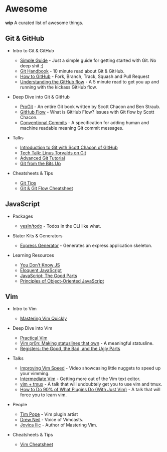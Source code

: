 # Awesome

**wip** A curated list of awesome things.

## Git & GitHub

- Intro to Git & GitHub
	- [Simple Guide](https://rogerdudler.github.io/git-guide/) - Just a simple guide for getting started with Git. No deep shit ;)
	- [Git Handbook](https://guides.github.com/introduction/git-handbook/) - 10 minute read about Git & GitHub.
	- [How to GitHub](https://www.gun.io/blog/how-to-github-fork-branch-and-pull-request) - Fork, Branch, Track, Squash and Pull Request
	- [Understanding the GitHub flow](https://guides.github.com/introduction/flow/) - A 5 minute read to get you up and running with the kickass GitHub flow.

- Deep Dive into Git & GitHub
	- [ProGit](https://git-scm.com/book/en/v2) - An entire Git book written by Scott Chacon and Ben Straub.
	- [GitHub Flow](http://scottchacon.com/2011/08/31/github-flow.html) - What is GitHub Flow? Issues with Git flow by Scott Chacon.
	- [Conventional Commits](https://www.conventionalcommits.org/en/v1.0.0-beta.4/#summary) - A specification for adding human and machine readable meaning Git commit messages.

- Talks
	- [Introduction to Git with Scott Chacon of GitHub](https://www.youtube.com/watch?v=ZDR433b0HJY)
	- [Tech Talk: Linus Torvalds on Git](https://www.youtube.com/watch?v=4XpnKHJAok8)
	- [Advanced Git Tutorial](https://www.youtube.com/watch?v=0SJCYPsef54)
	- [Git from the Bits Up](https://www.youtube.com/watch?v=MYP56QJpDr4)

- Cheatsheets & Tips
	- [Git Tips](https://github.com/git-tips/tips)
	- [Git & Git Flow Cheatsheet](http://bilalarslan.me/git-cheat-sheet)

## JavaScript

- Packages
	- [vesIn/todo](https://github.com/vesln/todo) - Todos in the CLI like what.

- Stater Kits & Generators
	- [Express Generator](https://expressjs.com/en/starter/generator.html) - Generates an express application skeleton.

- Learning Resources
	- [You Don't Know JS](https://github.com/getify/You-Dont-Know-JS)
	- [Eloquent JavaScript](https://eloquentjavascript.net/)
	- [JavaScript: The Good Parts](https://www.oreilly.com/library/view/javascript-the-good/9780596517748/)
	- [Principles of Object-Oriented JavaScript](https://www.oreilly.com/library/view/the-principles-of/9781457185304/)

## Vim

- Intro to Vim
	- [Mastering Vim Quickly](https://jovicailic.org/mastering-vim-quickly)

- Deep Dive into Vim
	- [Practical Vim](https://pragprog.com/book/dnvim/practical-vim)
	- [Vim pr0n: Making statuslines that own](https://got-ravings.blogspot.com/2008/08/vim-pr0n-making-statuslines-that-own.html) - A meaningful statusline.
	- [Registers: the Good, the Bad, and the Ugly Parts](http://vimcasts.org/blog/2013/11/registers-the-good-the-bad-and-the-ugly-parts/)

- Talks
	- [Improving Vim Speed](https://youtu.be/OnUiHLYZgaA) - Video showcasing little nuggets to speed up your vimming.
	- [Intermediate Vim](https://youtu.be/v0W7JkzQAzA) - Getting more out of the Vim text editor.
	- [vim + tmux](https://youtu.be/5r6yzFEXajQ) - A talk that will undoubtely get you to use vim and tmux.
	- [How to Do 90% of What Plugins Do (With Just Vim)](https://youtu.be/XA2WjJbmmoM) - A talk that will force you to learn vim.

- People
	- [Tim Pope](https://twitter.com/tpope) - Vim plugin artist
	- [Drew Neil](https://twitter.com/nelstrom) - Voice of Vimcasts.
	- [Jovica Ilic](https://twitter.com/jovica) - Author of Mastering Vim.

- Cheatsheets & Tips
	- [Vim Cheatsheet](https://twitter.com/steve_verm)
